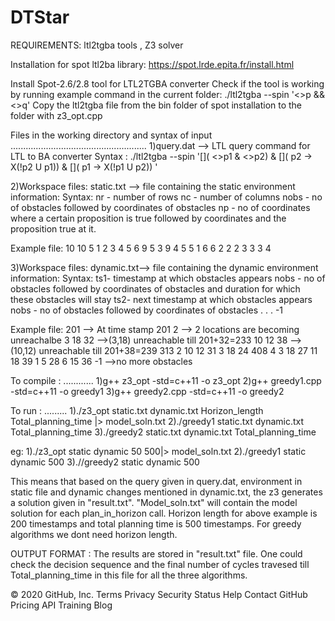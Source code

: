 # DTStar

REQUIREMENTS:
ltl2tgba tools , Z3 solver

Installation for spot ltl2ba library:
https://spot.lrde.epita.fr/install.html

Install Spot-2.6/2.8 tool for LTL2TGBA converter
Check if the tool is working by running example command in the current folder:
./ltl2tgba --spin '<>p && <>q'
Copy the ltl2tgba file from the bin folder of spot installation to the folder with z3_opt.cpp 



Files in the working directory and syntax of input
......................................................
1)query.dat --> LTL query command for LTL to BA converter 
Syntax :
./ltl2tgba --spin '[]( <>p1 & <>p2) & []( p2 -> X(!p2 U p1)) & []( p1 -> X(!p1 U p2)) '


2)Workspace files:
static.txt --> file containing the static environment information:
Syntax:
nr - number of rows
nc - number of columns
nobs - no of obstacles followed by coordinates of obstacles
np - no of coordinates where a certain proposition is true followed by coordinates and the proposition true at it.

Example file:
10
10
5
1 2
3 4
5 6
9 5
3 9
4
5 5 1
6 6 2
2 2 3 
3 3 4


3)Workspace files:
dynamic.txt--> file containing the dynamic environment information:
Syntax:
ts1- timestamp at which obstacles appears
nobs - no of obstacles followed by coordinates of obstacles and duration for which these obstacles will stay
ts2-  next timestamp at which obstacles appears
nobs - no of obstacles followed by coordinates of obstacles 
.
.
.
-1

Example file:
201  --> At time stamp 201
2    --> 2 locations are becoming unreachalbe
3 18 32  -->(3,18) unreachable till 201+32=233
10 12 38 -->(10,12) unreachable till 201+38=239
313
2
10 12 31
3 18 24
408
4
3 18 27
11 18 39
1 5 28
6 15 36
-1  -->no more obstacles


To compile :
............
1)g++ z3_opt -std=c++11 -o z3_opt
2)g++ greedy1.cpp -std=c++11 -o greedy1
3)g++ greedy2.cpp -std=c++11 -o greedy2


To run :
.........
1)./z3_opt static.txt dynamic.txt Horizon_length Total_planning_time |> model_soln.txt
2)./greedy1 static.txt dynamic.txt Total_planning_time
3)./greedy2 static.txt dynamic.txt Total_planning_time

eg:
1)./z3_opt static dynamic 50 500|> model_soln.txt
2)./greedy1 static dynamic 500
3).//greedy2 static dynamic 500

This means that based on the query given in query.dat, environment in static file and dynamic changes mentioned in dynamic.txt, the z3 generates a solution given in "result.txt". "Model_soln.txt" will contain the model solution for each plan_in_horizon call. Horizon length for above example is 200 timestamps and total planning time is 500 timestamps. For greedy algorithms we dont need horizon length.


OUTPUT FORMAT : 
The results are stored in "result.txt" file. One could check the decision sequence and the final number of cycles travesed till Total_planning_time in this file for all the three algorithms. 

© 2020 GitHub, Inc.
Terms
Privacy
Security
Status
Help
Contact GitHub
Pricing
API
Training
Blog
